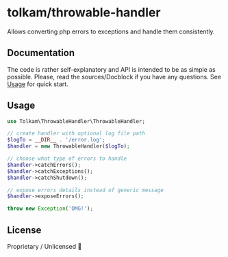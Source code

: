 # tolkam/throwable-handler

Allows converting php errors to exceptions and handle them consistently.

## Documentation

The code is rather self-explanatory and API is intended to be as simple as possible. Please, read the sources/Docblock if you have any questions. See [Usage](#usage) for quick start.

## Usage

````php
use Tolkam\ThrowableHandler\ThrowableHandler;

// create handler with optional log file path
$logTo = __DIR__ . '/error.log';
$handler = new ThrowableHandler($logTo);

// choose what type of errors to handle
$handler->catchErrors();
$handler->catchExceptions();
$handler->catchShutdown();

// expose errors details instead of generic message
$handler->exposeErrors();

throw new Exception('OMG!');
````

## License

Proprietary / Unlicensed 🤷
